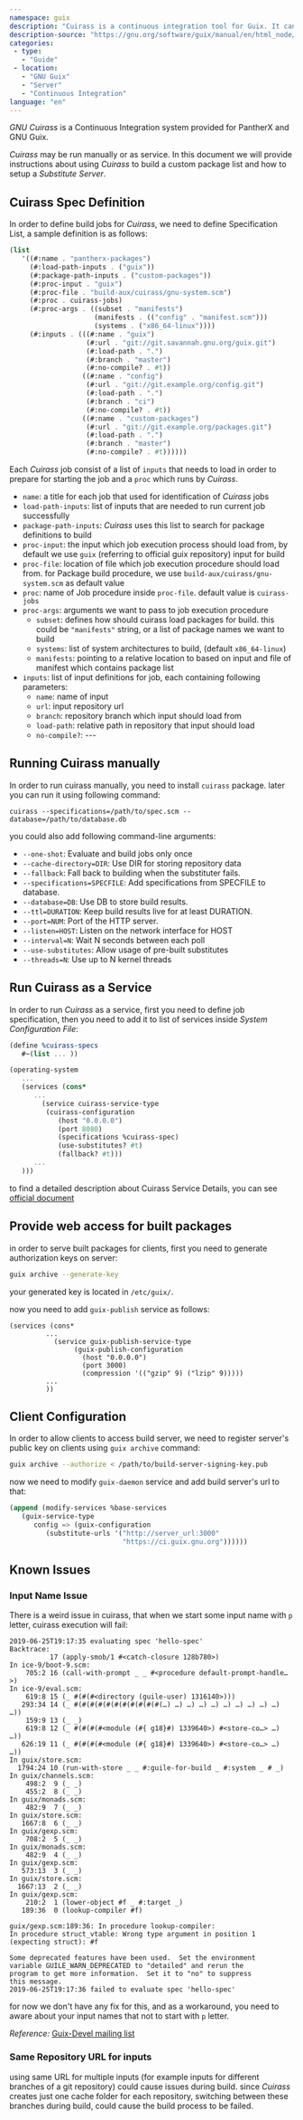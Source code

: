 ```yaml
---
namespace: guix
description: "Cuirass is a continuous integration tool for Guix. It can be used both for development and for providing substitutes to others."
description-source: "https://gnu.org/software/guix/manual/en/html_node/Continuous-Integration.html"
categories:
 - type:
   - "Guide"
 - location:
   - "GNU Guix"
   - "Server"
   - "Continuous Integration"
language: "en"
---
```


_GNU Cuirass_ is a Continuous Integration system provided for PantherX and GNU Guix. 

_Cuirass_ may be run manually or as service. In this document we will provide instructions about using _Cuirass_ to build a custom package list and how to
setup a _Substitute Server_.

## Cuirass Spec Definition
In order to define build jobs for _Cuirass_, we need to define Specification List, a sample definition is as follows:

```scheme
(list
   '((#:name . "pantherx-packages")
     (#:load-path-inputs . ("guix"))
     (#:package-path-inputs . ("custom-packages"))
     (#:proc-input . "guix")
     (#:proc-file . "build-aux/cuirass/gnu-system.scm")
     (#:proc . cuirass-jobs)
     (#:proc-args . ((subset . "manifests")
                     (manifests . (("config" . "manifest.scm")))
                     (systems . ("x86_64-linux"))))
     (#:inputs . (((#:name . "guix")
                   (#:url . "git://git.savannah.gnu.org/guix.git")
                   (#:load-path . ".")
                   (#:branch . "master")
                   (#:no-compile? . #t))
                  ((#:name . "config")
                   (#:url . "git://git.example.org/config.git")
                   (#:load-path . ".")
                   (#:branch . "ci")
                   (#:no-compile? . #t))
      		      ((#:name . "custom-packages")
      		       (#:url . "git://git.example.org/packages.git")
      		       (#:load-path . ".")
      		       (#:branch . "master")
      		       (#:no-compile? . #t))))))
```

Each _Cuirass_ job consist of a list of `inputs` that needs to load in order to prepare for starting the job
and a `proc` which runs by _Cuirass_.

- `name`: a title for each job that used for identification of _Cuirass_ jobs
- `load-path-inputs`: list of inputs that are needed to run current job successfully
- `package-path-inputs`: _Cuirass_ uses this list to search for package definitions to build
- `proc-input`: the input which job execution process should load from, by default we use `guix` (referring to
official guix repository) input for build
- `proc-file`: location of file which job execution procedure should load from. for Package build procedure,
we use `build-aux/cuirass/gnu-system.scm` as default value
- `proc`: name of Job procedure inside `proc-file`. default value is `cuirass-jobs`
- `proc-args`: arguments we want to pass to job execution procedure
   - `subset`: defines how should cuirass load packages for build. this could be `"manifests"` string, or a
   list of package names we want to build
   - `systems`: list of system architectures to build, (default `x86_64-linux`)
   - `manifests`: pointing to a relative location to based on input and file of manifest which contains
   package list
- `inputs`: list of input definitions for job, each containing following parameters:
   - `name`: name of input
   - `url`: input repository url
   - `branch`: repository branch which input should load from
   - `load-path`: relative path in repository that input should load
   - `no-compile?`: ---


## Running Cuirass manually
In order to run cuirass manually, you need to install `cuirass` package. later you can run it using following command:

```shell
cuirass --specifications=/path/to/spec.scm --database=/path/to/database.db
```

you could also add following command-line arguments:

- `--one-shot`: Evaluate and build jobs only once
- `--cache-directory=DIR`:     Use DIR for storing repository data
- `--fallback`:                Fall back to building when the substituter fails.
- `--specifications=SPECFILE`: Add specifications from SPECFILE to database.
- `--database=DB`:             Use DB to store build results.
- `--ttl=DURATION`:            Keep build results live for at least DURATION.
- `--port=NUM`:                Port of the HTTP server.
- `--listen=HOST`:             Listen on the network interface for HOST
- `--interval=N`:              Wait N seconds between each poll
- `--use-substitutes`:         Allow usage of pre-built substitutes
- `--threads=N`:               Use up to N kernel threads


## Run Cuirass as a Service
In order to run _Cuirass_ as a service, first you need to define job specification, then you need to add it to list of
services inside _System Configuration File_:

```scheme
(define %cuirass-specs
   #~(list ... ))

(operating-system
   ...
   (services (cons*
      ...
		(service cuirass-service-type
         (cuirass-configuration
            (host "0.0.0.0")
            (port 8080)
            (specifications %cuirass-spec)
            (use-substitutes? #t)
            (fallback? #t)))
      ...
   )))
```

to find a detailed description about Cuirass Service Details, you can see
[official document](https://www.gnu.org/software/guix/manual/en/html_node/Continuous-Integration.html)


## Provide web access for built packages
in order to serve built packages for clients, first you need to generate authorization keys on server:

```bash
guix archive --generate-key
```
your generated key is located in `/etc/guix/`.

now you need to add `guix-publish` service as follows:

```
(services (cons*
         ...
		   (service guix-publish-service-type
			    (guix-publish-configuration
			      (host "0.0.0.0")
			      (port 3000)
			      (compression '(("gzip" 9) ("lzip" 9)))))
         ...
         ))
```

## Client Configuration
In order to allow clients to access build server, we need to register server's
public key on clients using `guix archive` command:

```bash
guix archive --authorize < /path/to/build-server-signing-key.pub
```

now we need to modify `guix-daemon` service and add build server's url to that:

```scheme
(append (modify-services %base-services
   (guix-service-type
      config => (guix-configuration
         (substitute-urls '("http://server_url:3000"
                            "https://ci.guix.gnu.org"))))))
```


## Known Issues

### Input Name Issue
There is a weird issue in cuirass, that when we start some input name with `p` letter, cuirass execution will fail:

```
2019-06-25T19:17:35 evaluating spec 'hello-spec'
Backtrace:
          17 (apply-smob/1 #<catch-closure 128b780>)
In ice-9/boot-9.scm:
    705:2 16 (call-with-prompt _ _ #<procedure default-prompt-handle…>)
In ice-9/eval.scm:
    619:8 15 (_ #(#(#<directory (guile-user) 1316140>)))
   293:34 14 (_ #(#(#(#(#(#(#(#(#(#(#(…) …) …) …) …) …) …) …) …) …) …))
    159:9 13 (_ _)
    619:8 12 (_ #(#(#(#<module (#{ g18}#) 1339640>) #<store-co…> …) …))
   626:19 11 (_ #(#(#(#<module (#{ g18}#) 1339640>) #<store-co…> …) …))
In guix/store.scm:
  1794:24 10 (run-with-store _ _ #:guile-for-build _ #:system _ # _)
In guix/channels.scm:
    498:2  9 (_ _)
    455:2  8 (_ _)
In guix/monads.scm:
    482:9  7 (_ _)
In guix/store.scm:
   1667:8  6 (_ _)
In guix/gexp.scm:
    708:2  5 (_ _)
In guix/monads.scm:
    482:9  4 (_ _)
In guix/gexp.scm:
   573:13  3 (_ _)
In guix/store.scm:
  1667:13  2 (_ _)
In guix/gexp.scm:
    210:2  1 (lower-object #f _ #:target _)
   189:36  0 (lookup-compiler #f)

guix/gexp.scm:189:36: In procedure lookup-compiler:
In procedure struct_vtable: Wrong type argument in position 1 (expecting struct): #f

Some deprecated features have been used.  Set the environment
variable GUILE_WARN_DEPRECATED to "detailed" and rerun the
program to get more information.  Set it to "no" to suppress
this message.
2019-06-25T19:17:36 failed to evaluate spec 'hello-spec'
```

for now we don't have any fix for this, and as a workaround, you need to aware about your input names
that not to start with `p` letter.

*Reference:* [Guix-Devel mailing list](https://debbugs.gnu.org/cgi/bugreport.cgi?bug=36378)

### Same Repository URL for inputs

using same URL for multiple inputs (for example inputs for different branches of a git repository)
could cause issues during build. since _Cuirass_ creates just one cache folder for each repository,
switching between these branches during build, could cause the build process to be failed.

